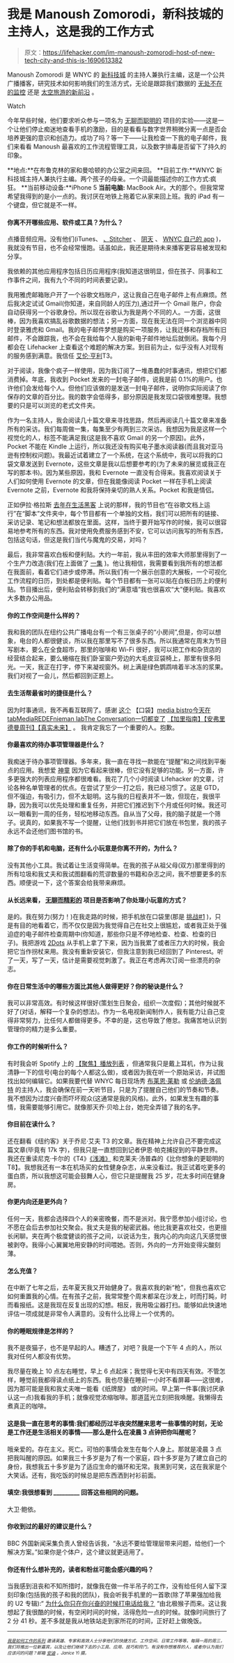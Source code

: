 # 我是 Manoush Zomorodi，新科技城的主持人，这是我的工作方式

> 原文：<https://lifehacker.com/im-manoush-zomorodi-host-of-new-tech-city-and-this-is-1690613382>

Manoush Zomorodi 是 WNYC 的 [新科技城](http://www.wnyc.org/shows/newtechcity/) 的主持人兼执行主编，这是一个公共广播播客，研究技术如何影响我们的生活方式，无论是跟踪我们数据的 [无处不在的监控](http://www.wnyc.org/story/things-you-should-think-about-when-you-use-tech-any-kind/) 还是 [太空旅游的新前沿](http://www.wnyc.org/story/space-dreams-what-its-really/) 。

Watch

今年早些时候，他们要求听众参与一项名为 [无聊而聪明的](http://www.wnyc.org/series/bored-and-brilliant/) 项目的实验——这是一个让他们停止痴迷地查看手机的激励，目的是看看与数字世界稍微分离一点是否会培养更强的意识和创造力。成功了吗？等一下——让我检查一下我的电子邮件，我们来看看 Manoush 最喜欢的工作流程管理工具，以及数字排毒是否留下了持久的印象。

**地点:**在布鲁克林的家和曼哈顿的办公室之间来回。
**目前工作:**WNYC 新科技城主持人兼执行主编。两个孩子的母亲。一个词最能描述你的工作方式:疯狂。
**当前移动设备:**iPhone 5
**当前电脑:** MacBook Air。大的那个。但我常常希望我得到的是小一点的。我讨厌在地铁上拖着它从家来回上班。我的 iPad 有一个键盘，但它就是不一样。

#### 你离不开哪些应用、软件或工具？为什么？

点播音频应用。没有他们(iTunes、 [、Stitcher](https://lifehacker.com/stitcher-creates-streaming-radio-stations-from-your-fav-5920034) 、 [阴天](http://lifehacker.com/the-best-podcast-manager-for-iphone-5855050) 、 [WNYC 自己的 app](http://www.wnyc.org/mobile/) )，我就没有节目，也不会经常慢跑。话虽如此，我还是期待未来播客更容易被发现和分享。

我依赖的其他应用程序包括日历应用程序(我知道这很明显，但在孩子、同事和工作事件之间，我有九个不同的时间表要记录)。

我用雅虎邮箱账户开了一个谷歌文档账户，这让我自己在电子邮件上有点麻烦。然后我决定试试 Gmail(你知道，来自同龄人的压力),通过开一个 Gmail 账户，你会自动获得另一个谷歌身份。所以现在谷歌认为我是两个不同的人。一方面，这很棒，因为我喜欢搞乱谷歌数据的想法；另一方面，现在我无法在同一个浏览器中同时登录雅虎和 Gmail。我的电子邮件梦想是购买一项服务，让我迁移和存档所有旧邮件，不会跟踪我，也不会在我给每个人我的新电子邮件地址后就倒闭。我每个月都会在 Lifehacker 上查看这个难题的解决方案。到目前为止，似乎没有人对现有的服务感到满意。我信任 [艾伦·亨利](https://lifehacker.com/how-we-work-2015-alan-henrys-gear-and-productivity-tr-1686103861)T3。

对于阅读，我像个疯子一样使用，因为我订阅了一堆愚蠢的时事通讯，想把它们都消费掉。年底，我收到 Pocket 发来的一封电子邮件，说我是前 0.1%的用户。也许他们会发给每个人。但他们应该做的是发送一封电子邮件，说明你实际阅读了你保存的文章的百分比。我的数字会低得多，部分原因是我发现口袋很难整理。我想要的只是可以浏览的老式文件夹。

作为一名主持人，我会阅读几十篇文章来寻找思路，然后再阅读几十篇文章来准备所有的采访。我们每周做一集，每集至少有两到三次采访。我想因为我是这样一个视觉化的人，标签不能满足我(这是我不喜欢 Gmail 的另一个原因)。此外，Pocket 不能在 Kindle 上运行，所以我还没有购买电子墨水阅读器(而且我对亚马逊有控制权问题)。我最近试着建立了一个系统，在这个系统中，我可以将我的口袋文章发送到 Evernote，这些文章是我以后想要参考的(为了未来的展览或我正在写的那本书)。因为某些原因，我和 Evernote 一直没有合得来。我喜欢阅读关于人们如何使用 Evernote 的文章，但在我能像阅读 Pocket 一样在手机上阅读 Evernote 之前，Evernote 和我将保持亲切的熟人关系。Pocket 和我是情侣。

正如伊拉·格拉斯 [去年在生活黑客](https://lifehacker.com/im-ira-glass-host-of-this-american-life-and-this-is-h-1609562031) 上说的那样，我的节目也“在谷歌文档上运行”在“脚本”文件夹中，每个节目都有一个单独的文档，我们可以把所有的链接、采访记录、笔记和想法都放在里面。这样，当终于要开始写作的时候，我可以很容易地参考所有的东西。我对使用免费服务感到不安，它可以访问我写的所有东西，包括这句话，但这是我们当代与魔鬼的交易，对吗？

最后，我非常喜欢白板和便利贴。大约一年前，我从丰田的效率大师那里得到了一个生产力改造(我们在上面做了 [一集](http://www.wnyc.org/story/productivity-makeover/) )。他让我相信，我需要看到我所有的想法都在我面前，看着它们进步或停滞。所以我们有一个展示创意的大展板，一个可视化工作流程的日历，到处都是便利贴。每个节目都有一张可以贴在白板日历上的便利贴。节目播出后，便利贴会转移到我们的“满意墙”我也很喜欢“大”便利贴。我喜欢大多数办公用品。

#### 你的工作空间是什么样的？

我和我的团队在纽约公共广播电台有一个有三张桌子的“小房间”,但是，你可以想象，电台的人都很健谈，所以我在那里写不了很多东西。所以我通常在周末为节目写剧本，要么在全食超市，那里的咖啡和 Wi-Fi 很好，我可以把工作和杂货店的经营结合起来，要么蜷缩在我们卧室窗户旁边的大毛皮豆袋椅上，那里有很多阳光。一天，我正在打字，停下来凝视窗外。树上满是绿色鹦鹉啃着半冰冻的浆果。我们对视了一会儿，然后都回到正题上。

#### 去生活帮最省时的捷径是什么？

因为时事通讯，我不再看互联网了。感谢 [这个](https://this.cm/) 【口袋】[media bistro](http://www.mediabistro.com/)[今天在 tab](http://tinyletter.com/todayintabs)[MediaREDEF](http://www.mediaredefined.com/)[nieman lab](http://www.niemanlab.org/)[The Conversation](http://theconversation.com/us)[一切都变了](http://www.lauraolin.com/everything-changes/) [【加里指南】](http://www.garysguide.com/events)[【安弗里德曼周刊】](http://annfriedman.com/weekly)[【真实未来】](http://fusion.net/section/real-future/) 。 我肯定我忘了一个重要的人。抱歉。

#### 你最喜欢的待办事项管理器是什么？

我痴迷于待办事项管理器。多年来，我一直在寻找一款能在“提醒”和之间找到平衡点的应用。我想爱 [神童](https://www.wunderlist.com/) 因为它看起来很棒，但它没有足够的功能。另一方面，许多更强大的列表应用程序都很难看。我花了几个小时阅读 Lifehacker 的文章，讨论各种名单管理者的优点。在尝试了至少一打之后，我已经习惯了。这是 GTD，但不强迫，有吸引力，但不太聪明。这与我的日程表并不一致，但现在，我很平静，因为我可以优先处理和重复任务，并把它们推迟到下个月或任何时候。我还可以一眼看到一周的任务，轻松地移动东西。自从当了父母，我的脑子就是一个筛子。说真的，如果我不写一个提醒，让他们找到书并把它们放在书包里，我的孩子永远不会还他们图书馆的书。

#### 除了你的手机和电脑，还有什么小玩意是你离不开的，为什么？

没有其他小工具。我试着让生活变得简单。在我的孩子从祖父母(双方)那里得到的所有垃圾和我丈夫和我试图翻看的荒谬数量的书籍和杂志之间，我不想要更多的东西。顺便说一下，这个答案会给我带来麻烦。

#### 从长远来看， [无聊而精彩的](http://www.wnyc.org/series/bored-and-brilliant/) 项目是否影响了你处理小玩意的方式？

是的。我在努力(努力！)在我走路的时候，把手机放在口袋里(那是 [挑战#1](http://www.wnyc.org/series/bored-and-brilliant/) )，只是有目的地看着它，而不仅仅是因为我觉得自己在社交上很尴尬，或者我正处于强迫症的电子邮件检查周期中(你知道，那些你只是不停地检查、检查、检查的日子)。我把游戏 [2Dots](https://itunes.apple.com/us/app/twodots/id880178264?mt=8) 从手机上拿了下来，因为当我累了或者压力大的时候，我会把它当作拐杖来用。我没有重新安装它，但我注意到我已经回到了 Pinterest。听了一天，写了一天，估计是需要视觉刺激了。我正在考虑再次订阅一些漂亮的杂志。

#### 你在日常生活中的哪些方面比其他人做得更好？你的秘诀是什么？

我可以非常高效。有时候这样很好(策划生日聚会，组织一次度假)；其他时候就不好了(对话，解释一个复杂的想法)。作为一名电视新闻制作人，我有能力让自己变得非常努力，比任何人都做得更多。不幸的是，这也导致了倦怠。我痛苦地认识到管理你的精力是多么重要。

#### 你工作的时候听什么？

有时我会听 Spotify 上的 [【聚焦】播放列表](https://play.spotify.com/user/spotify/playlist/2ujjMpFriZ2nayLmrD1Jgl) ，但通常我只是戴上耳机，作为让我清静一下的信号(电台的每个人都这么做)，或者因为我在听一个原始采访，并试图找出如何编辑它。如果我要代替 WNYC 每日现场秀 [布莱恩·莱勒](http://www.wnyc.org/shows/bl/) 或 [伦纳德·洛佩特](http://www.wnyc.org/shows/lopate/) 的主持人，我会确保在前一天听节目，只是为了提醒自己他们的节奏和节奏。我不想因为过度兴奋而吓坏观众(这通常是我的风格)。此外，如果发生有趣的事情，我需要能够引用它。就像那天乔·贝哈上台，她完全弄错了我的名字。

#### 你目前在读什么？

还在翻看《纽约客》关于乔尼·艾夫 T3 的文章。我在精神上允许自己不要完成这篇文章(毕竟有 17k 字)，但我只是一直想回到记者伊恩·帕克捕捉到的平静世界。我还在重读尼克·卡尔的《T4》[《浅滩》](https://www.amazon.com/dp/0393339750?asc_campaign=InlineText&asc_refurl=https://lifehacker.com/im-manoush-zomorodi-host-of-new-tech-city-and-this-is-1690613382&asc_source=&linkCode=ogi&psc=1&smid=A37FAOG5E2S2RW&tag=kinjalifehackerlink-20&th=1) 和克莱夫·汤普森的《比你想象的更聪明的 T8】。我想我还有一本在机场买的女性健身杂志，从来没看过。我正试着吃更多的蛋白质，所以我想这可能会鼓舞人心，但它只是提醒我 25 岁，花太多时间在健身房。

#### 你更内向还是更外向？

任何一天，我都会选择四个人的亲密晚餐，而不是派对。我宁愿参加小组讨论，也不愿在会后去参加社交聚会。我丈夫是我的秘密武器。他比我更喜欢社交，也更擅长闲聊。夹在两个极度健谈的孩子之间，以说话为生，我内心的内向这几天感觉很被剥夺。我得小心翼翼地用安静的时间喂她。否则，外向的一方开始变得尖酸刻薄。

#### 怎么充值？

在中断了七年之后，去年夏天我又开始健身了。我喜欢我的新“枪”，但我也喜欢它如何重置我的心情。在有孩子之前，我常常整个周末都呆在沙发上，时而打盹，时而看报纸。这是我现在反复出现的幻想。相反，我用吸尘器打扫。能够如此快速地评估一项成就是非常令人满意的。没有什么比得上一个优秀的。

#### 你的睡眠规律是怎样的？

我不是夜猫子，也不是早起的人。糟透了，对吧？我是一个下午 4 点的人，所以我对任何人都没有优势。

我尽量在晚上 10 点左右睡觉，早上 6 点起床；我觉得七天中有四天有效。不管怎样，睡觉前我都得读点纸上的东西。我也尽量在睡前一小时不看屏幕——这很难，因为那可能是我和我丈夫唯一能看《纸牌屋》 或的时间。早上第一件事(我讨厌承认这一点)我看我的手机；就像视觉浓缩咖啡。那道蓝光立刻把我唤醒。我懒得去煮真正的咖啡。

#### 这是我一直在思考的事情:我们都经历过半夜突然醒来思考一些事情的时刻，无论是工作还是生活相关的事情——那么是什么在凌晨 3 点钟把你叫醒呢？

哦亲爱的。存在主义。死亡。可怕的事情会发生在每个人身上。那就是凌晨 3 点把我叫醒的原因。如果我三十多岁是为了有一个家庭，四十多岁是为了建立自己的身份，我想我五十多岁是为了适应生命的循环和无常。我黑到可笑，这在我家是个大笑话。还有，我吃饭的时候总是把东西洒到衬衫前面。

#### 填空:我很想看到 _________ 回答这些相同的问题。

大卫·鲍依。

#### 你收到过的最好的建议是什么？

BBC 外国新闻采集负责人曾经告诉我，“永远不要给管理层带来问题，给他们一个解决方案。”如果你是个体户，这个建议就更适用了。

#### 你还有什么想补充的，读者和粉丝可能会感兴趣的吗？

当我感到沮丧和不知所措时，就像我在做一件半吊子的工作，没有给任何人留下深刻印象(包括我的孩子和我的团队)，我会听我手机里的一首歌(除了苹果强加给我的 U2 专辑):“ [为什么你只在你兴奋的时候打电话给我？](https://www.youtube.com/watch?v=6366dxFf-Os) “由北极猴子而来。这让我想起了我很酷的时候，有空闲时间的时候，活得危险一点的时候。就像时间旅行了 2 分 41 秒。差不多就是我从地铁站走到家所花的时间，正好赶上做晚饭。

* * *

*<small></small>*<small>[*<small>我是如何工作的系列</small>*](http://lifehacker.com/how-i-work/) *<small>邀请英雄、专家和高效人士分享他们的快捷方式、工作空间、日常工作等等。每隔一周的周三，我们将推出一位新嘉宾，以及让他们继续下去的小工具、应用、技巧和窍门。有没有你想推荐的人，或者你认为我们应该问的问题？邮箱</small>* [*<small>安迪</small>*](mailto:andy@lifehacker.com) <small>*。Janice Yi 摄。*</small></small>

<small></small>